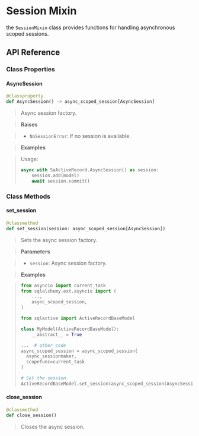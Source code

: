 # Session Mixin

the `SessionMixin` class provides functions for handling asynchronous
scoped sessions.

## API Reference

### Class Properties

#### AsyncSession

```python
@classproperty
def AsyncSession() -> async_scoped_session[AsyncSession]
```

> Async session factory.

> **Raises**

> - `NoSessionError`: If no session is available.

> **Examples**

> Usage:
> ```python
> async with SaActiveRecord.AsyncSession() as session:
>     session.add(model)
>     await session.commit()
> ```

### Class Methods

#### set_session

```python
@classmethod
def set_session(session: async_scoped_session[AsyncSession])
```

> Sets the async session factory.

> **Parameters**

> - `session`: Async session factory.

> **Examples**

> ```python
> from asyncio import current_task
> from sqlalchemy.ext.asyncio import (
>     ...,
>     async_scoped_session,
> )
>
> from sqlactive import ActiveRecordBaseModel
>
> class MyModel(ActiveRecordBaseModel):
>     __abstract__ = True
>
> ...  # other code
> async_scoped_session = async_scoped_session(
>   async_sessionmaker,
>   scopefunc=current_task
> )
>
> # Set the session
> ActiveRecordBaseModel.set_session(async_scoped_session(AsyncSession))
> ```

#### close_session

```python
@classmethod
def close_session()
```

> Closes the async session.
